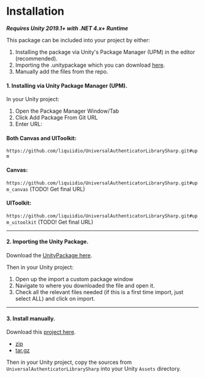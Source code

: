 # Installation

_**Requires Unity 2019.1+ with .NET 4.x+ Runtime**_

This package can be included into your project by either:

1. Installing the package via Unity's Package Manager (UPM) in the editor (recommended).
2. Importing the .unitypackage which you can download [here](https://github.com/liquiidio/UniversalAuthenticatorLibrarySharp/releases/latest/download/universalauthenticatorlibrarysharp.unitypackage). 
3. Manually add the files from the repo.

#### 1. Installing via Unity Package Manager (UPM).

In your Unity project:

1. Open the Package Manager Window/Tab
2. Click Add Package From Git URL
3. Enter URL: 

#### Both Canvas and UIToolkit: 

`https://github.com/liquiidio/UniversalAuthenticatorLibrarySharp.git#upm` 

#### Canvas: 

`https://github.com/liquiidio/UniversalAuthenticatorLibrarySharp.git#upm_canvas` (TODO! Get final URL)

#### UIToolkit: 

`https://github.com/liquiidio/UniversalAuthenticatorLibrarySharp.git#upm_uitoolkit` (TODO! Get final URL)

***

#### 2. Importing the Unity Package.

Download the [UnityPackage here](https://github.com/liquiidio/UniversalAuthenticatorLibrarySharp/releases/latest/download/universalauthenticatorlibrarysharp.unitypackage). 

Then in your Unity project:

1. Open up the import a custom package window
2. Navigate to where you downloaded the file and open it.
3. Check all the relevant files needed (if this is a first time import, just select ALL) and click on import.

***

#### 3. Install manually.

Download this [project here](https://github.com/liquiidio/UniversalAuthenticatorLibrarySharp/releases/latest).

  * [zip](https://github.com/liquiidio/UniversalAuthenticatorLibrarySharp/archive/refs/tags/1.0.11.zip)
  * [tar.gz](https://github.com/liquiidio/UniversalAuthenticatorLibrarySharp/archive/refs/tags/1.0.11.tar.gz) 

Then in your Unity project, copy the sources from `UniversalAuthenticatorLibrarySharp` into your Unity `Assets` directory.
